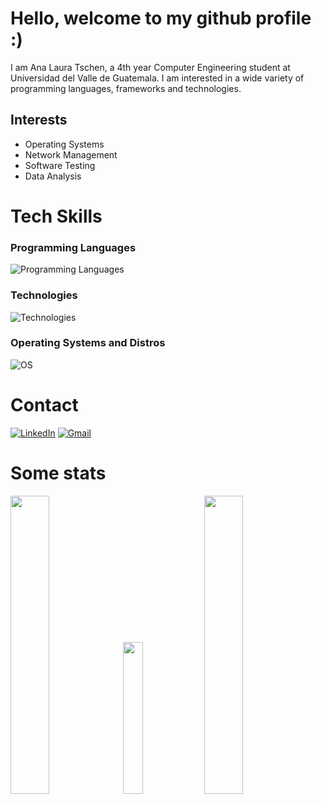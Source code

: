 # Hello, welcome to my github profile :) 

I am Ana Laura Tschen, a 4th year Computer Engineering student at Universidad del Valle de Guatemala. I am interested in a wide variety of programming languages, frameworks and technologies.

## Interests
* Operating Systems
* Network Management
* Software Testing
* Data Analysis

# Tech Skills

### Programming Languages
![Programming Languages](https://skillicons.dev/icons?i=py,java,arduino,c,cpp,js,kotlin,rust,go,ts,php,&perline=12)


### Technologies
![Technologies](https://skillicons.dev/icons?i=bash,docker,figma,cypress,postgres,androidstudio,supabase,vue,laravel,tailwind,aws,git,mongodb,react,raspberrypi,arduino&perline=18)


### Operating Systems and Distros
![OS](https://skillicons.dev/icons?i=windows,arch,debian,kali,&perline=6)


# Contact
[![LinkedIn](https://skillicons.dev/icons?i=linkedin)](https://www.linkedin.com/in/ana-laura-tschen-moscoso-12ba59242)
[![Gmail](https://skillicons.dev/icons?i=gmail)](mailto:tsc221645@uvg.edu.gt)

# Some stats 
<div align="left">
  <img src="https://github-readme-stats.vercel.app/api?username=tsc221645&show_icons=true&theme=radical&hide_border=true&include_all_commits=true&count_private=true&rank_icon=github" width="35%" />

  <img src="https://github-readme-stats.vercel.app/api/top-langs/?username=tsc221645&layout=compact&theme=radical&hide_border=true&langs_count=8" width="25%" />
  <img src="https://github-readme-streak-stats.herokuapp.com/?user=tsc221645&theme=radical&hide_border=true" width="35%" />
</div>
